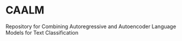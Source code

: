 # CAALM
Repository for Combining Autoregressive and Autoencoder Language Models for Text Classification
